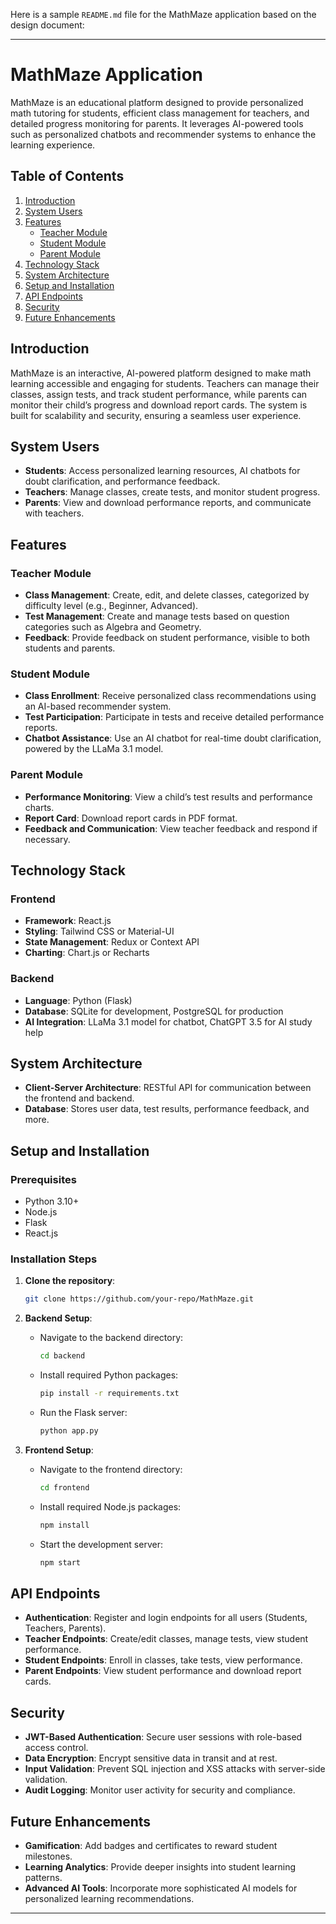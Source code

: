 Here is a sample `README.md` file for the MathMaze application based on the design document:

---

# MathMaze Application

MathMaze is an educational platform designed to provide personalized math tutoring for students, efficient class management for teachers, and detailed progress monitoring for parents. It leverages AI-powered tools such as personalized chatbots and recommender systems to enhance the learning experience.

## Table of Contents

1. [Introduction](#introduction)
2. [System Users](#system-users)
3. [Features](#features)
   - [Teacher Module](#teacher-module)
   - [Student Module](#student-module)
   - [Parent Module](#parent-module)
4. [Technology Stack](#technology-stack)
5. [System Architecture](#system-architecture)
6. [Setup and Installation](#setup-and-installation)
7. [API Endpoints](#api-endpoints)
8. [Security](#security)
9. [Future Enhancements](#future-enhancements)

## Introduction

MathMaze is an interactive, AI-powered platform designed to make math learning accessible and engaging for students. Teachers can manage their classes, assign tests, and track student performance, while parents can monitor their child’s progress and download report cards. The system is built for scalability and security, ensuring a seamless user experience.

## System Users

- **Students**: Access personalized learning resources, AI chatbots for doubt clarification, and performance feedback.
- **Teachers**: Manage classes, create tests, and monitor student progress.
- **Parents**: View and download performance reports, and communicate with teachers.

## Features

### Teacher Module

- **Class Management**: Create, edit, and delete classes, categorized by difficulty level (e.g., Beginner, Advanced).
- **Test Management**: Create and manage tests based on question categories such as Algebra and Geometry.
- **Feedback**: Provide feedback on student performance, visible to both students and parents.

### Student Module

- **Class Enrollment**: Receive personalized class recommendations using an AI-based recommender system.
- **Test Participation**: Participate in tests and receive detailed performance reports.
- **Chatbot Assistance**: Use an AI chatbot for real-time doubt clarification, powered by the LLaMa 3.1 model.

### Parent Module

- **Performance Monitoring**: View a child’s test results and performance charts.
- **Report Card**: Download report cards in PDF format.
- **Feedback and Communication**: View teacher feedback and respond if necessary.

## Technology Stack

### Frontend

- **Framework**: React.js
- **Styling**: Tailwind CSS or Material-UI
- **State Management**: Redux or Context API
- **Charting**: Chart.js or Recharts

### Backend

- **Language**: Python (Flask)
- **Database**: SQLite for development, PostgreSQL for production
- **AI Integration**: LLaMa 3.1 model for chatbot, ChatGPT 3.5 for AI study help

## System Architecture

- **Client-Server Architecture**: RESTful API for communication between the frontend and backend.
- **Database**: Stores user data, test results, performance feedback, and more.

## Setup and Installation

### Prerequisites

- Python 3.10+
- Node.js
- Flask
- React.js

### Installation Steps

1. **Clone the repository**:
   ```bash
   git clone https://github.com/your-repo/MathMaze.git
   ```

2. **Backend Setup**:
   - Navigate to the backend directory:
     ```bash
     cd backend
     ```
   - Install required Python packages:
     ```bash
     pip install -r requirements.txt
     ```
   - Run the Flask server:
     ```bash
     python app.py
     ```

3. **Frontend Setup**:
   - Navigate to the frontend directory:
     ```bash
     cd frontend
     ```
   - Install required Node.js packages:
     ```bash
     npm install
     ```
   - Start the development server:
     ```bash
     npm start
     ```

## API Endpoints

- **Authentication**: Register and login endpoints for all users (Students, Teachers, Parents).
- **Teacher Endpoints**: Create/edit classes, manage tests, view student performance.
- **Student Endpoints**: Enroll in classes, take tests, view performance.
- **Parent Endpoints**: View student performance and download report cards.

## Security

- **JWT-Based Authentication**: Secure user sessions with role-based access control.
- **Data Encryption**: Encrypt sensitive data in transit and at rest.
- **Input Validation**: Prevent SQL injection and XSS attacks with server-side validation.
- **Audit Logging**: Monitor user activity for security and compliance.

## Future Enhancements

- **Gamification**: Add badges and certificates to reward student milestones.
- **Learning Analytics**: Provide deeper insights into student learning patterns.
- **Advanced AI Tools**: Incorporate more sophisticated AI models for personalized learning recommendations.

---

